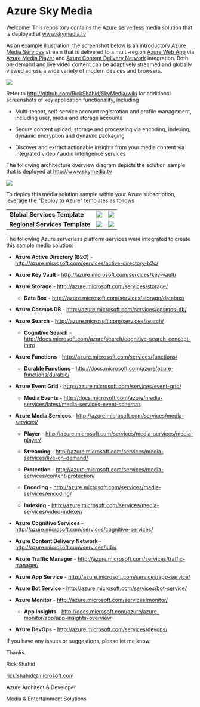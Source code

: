# Azure Sky Media

Welcome! This repository contains the <a href="https://azure.microsoft.com/en-us/solutions/serverless/" target="_blank">Azure serverless</a> media solution that is deployed at www.skymedia.tv

As an example illustration, the screenshot below is an introductory <a href="http://azure.microsoft.com/services/media-services/" target="_blank">Azure Media Services</a> stream that is delivered to a multi-region <a href="http://azure.microsoft.com/services/app-service/web/" target="_blank">Azure Web App</a> via <a href="http://azure.microsoft.com/services/media-services/media-player/" target="_blank">Azure Media Player</a> and <a href="http://azure.microsoft.com/services/cdn/" target="_blank">Azure Content Delivery Network</a> integration. Both on-demand and live video content can be adaptively streamed and globally viewed across a wide variety of modern devices and browsers.

![](https://skymedia.azureedge.net/docs/01.04-ApplicationIntroduction.png)

Refer to http://github.com/RickShahid/SkyMedia/wiki for additional screenshots of key application functionality, including

* Multi-tenant, self-service account registration and profile management, including user, media and storage accounts

* Secure content upload, storage and processing via encoding, indexing, dynamic encryption and dynamic packaging

* Discover and extract actionable insights from your media content via integrated video / audio intelligence services

The following architecture overview diagram depicts the solution sample that is deployed at http://www.skymedia.tv

![](https://skymedia.azureedge.net/docs/02.03-SolutionArchitecture.png)

To deploy this media solution sample within your Azure subscription, leverage the "Deploy to Azure" templates as follows

<table>
  <tr>
    <td>
      <b>Global Services Template</b>
    </td>
    <td>
      <a href="https://portal.azure.com/#create/Microsoft.Template/uri/https%3A%2F%2Fraw.githubusercontent.com%2FRickShahid%2FSkyMedia%2Fmaster%2FResourceTemplates%2FTemplate.Global.json" title="Deploy Global Services" target="_blank"><img src="http://azuredeploy.net/deploybutton.png"></a>
    </td>
    <td>
      <a href="http://armviz.io/#/?load=https%3A%2F%2Fraw.githubusercontent.com%2FRickShahid%2FSkyMedia%2Fmaster%2FResourceTemplates%2FTemplate.Global.json" title="Visualize Global Services" target="_blank"><img src="http://armviz.io/visualizebutton.png"></a>
    </td>
  </tr>
  <tr>
    <td>
      <b>Regional Services Template</b>
    </td>
    <td>
      <a href="https://portal.azure.com/#create/Microsoft.Template/uri/https%3A%2F%2Fraw.githubusercontent.com%2FRickShahid%2FSkyMedia%2Fmaster%2FResourceTemplates%2FTemplate.Regional.json" title="Deploy Regional Services" target="_blank"><img src="http://azuredeploy.net/deploybutton.png"></a>
    </td>
    <td>
      <a href="http://armviz.io/#/?load=https%3A%2F%2Fraw.githubusercontent.com%2FRickShahid%2FSkyMedia%2Fmaster%2FResourceTemplates%2FTemplate.Regional.json" title="Visualize Regional Services" target="_blank"><img src="http://armviz.io/visualizebutton.png"></a>
    </td>
  </tr>
</table>

The following Azure serverless platform services were integrated to create this sample media solution:

* **Azure Active Directory (B2C)** - http://azure.microsoft.com/services/active-directory-b2c/

* **Azure Key Vault** - http://azure.microsoft.com/services/key-vault/

* **Azure Storage** - http://azure.microsoft.com/services/storage/

  * **Data Box** - http://azure.microsoft.com/services/storage/databox/

* **Azure Cosmos DB** - http://azure.microsoft.com/services/cosmos-db/

* **Azure Search** - http://azure.microsoft.com/services/search/

  * **Cognitive Search** - http://docs.microsoft.com/azure/search/cognitive-search-concept-intro

* **Azure Functions** - http://azure.microsoft.com/services/functions/

  * **Durable Functions** - http://docs.microsoft.com/azure/azure-functions/durable/

* **Azure Event Grid** - http://azure.microsoft.com/services/event-grid/

  * **Media Events** - http://docs.microsoft.com/azure/media-services/latest/media-services-event-schemas

* **Azure Media Services** - http://azure.microsoft.com/services/media-services/

  * **Player** - http://azure.microsoft.com/services/media-services/media-player/

  * **Streaming** - http://azure.microsoft.com/services/media-services/live-on-demand/

  * **Protection** - http://azure.microsoft.com/services/media-services/content-protection/

  * **Encoding** - http://azure.microsoft.com/services/media-services/encoding/
  
  * **Indexing** - http://azure.microsoft.com/services/media-services/video-indexer/

* **Azure Cognitive Services** - http://azure.microsoft.com/services/cognitive-services/

* **Azure Content Delivery Network** - http://azure.microsoft.com/services/cdn/

* **Azure Traffic Manager** - http://azure.microsoft.com/services/traffic-manager/

* **Azure App Service** - http://azure.microsoft.com/services/app-service/

* **Azure Bot Service** - http://azure.microsoft.com/services/bot-service/

* **Azure Monitor** - http://azure.microsoft.com/services/monitor/

  * **App Insights** - http://docs.microsoft.com/azure/azure-monitor/app/app-insights-overview

* **Azure DevOps** - http://azure.microsoft.com/services/devops/

If you have any issues or suggestions, please let me know.

Thanks.

Rick Shahid

rick.shahid@microsoft.com

Azure Architect & Developer

Media & Entertainment Solutions
